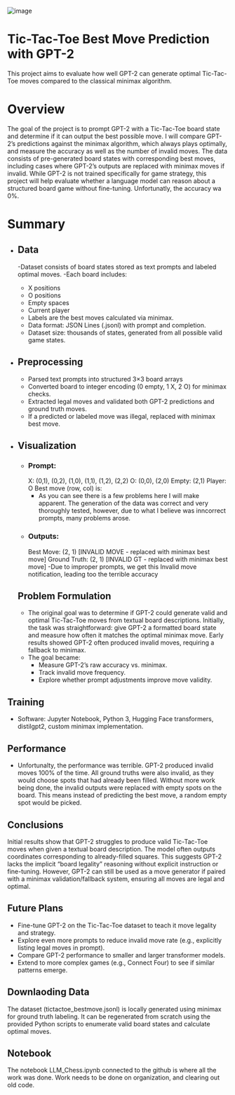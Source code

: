 ![image](https://github.com/user-attachments/assets/362f9f1c-c5f7-4cbc-9416-e2cf087f7cde)

# Tic-Tac-Toe Best Move Prediction with GPT-2
This project aims to evaluate how well GPT-2 can generate optimal Tic-Tac-Toe moves compared to the classical minimax algorithm.

# Overview
The goal of the project is to prompt GPT-2 with a Tic-Tac-Toe board state and determine if it can output the best possible move. I will compare GPT-2’s predictions against the minimax algorithm, which always plays optimally, and measure the accuracy as well as the number of invalid moves.
The data consists of pre-generated board states with corresponding best moves, including cases where GPT-2’s outputs are replaced with minimax moves if invalid.
While GPT-2 is not trained specifically for game strategy, this project will help evaluate whether a language model can reason about a structured board game without fine-tuning. Unfortunatly, the accuracy wa 0%.

# Summary
- ## Data
  -Dataset consists of board states stored as text prompts and labeled optimal moves.
  -Each board includes:
    - X positions
    - O positions
    - Empty spaces
    - Current player
  - Labels are the best moves calculated via minimax.
  - Data format: JSON Lines (.jsonl) with prompt and completion.
  - Dataset size: thousands of states, generated from all possible valid game states.
- ## Preprocessing
    - Parsed text prompts into structured 3×3 board arrays
    - Converted board to integer encoding (0 empty, 1 X, 2 O) for minimax checks.
    - Extracted legal moves and validated both GPT-2 predictions and ground truth moves.
    - If a predicted or labeled move was illegal, replaced with minimax best move.
- ## Visualization
    - ### Prompt:
        X: (0,1), (0,2), (1,0), (1,1), (1,2), (2,2)
        O: (0,0), (2,0)
        Empty: (2,1)
        Player: O
        Best move (row, col) is:
      - As you can see there is a few problems here I will make apparent. The generation of the data was correct and very thoroughly tested, however, due to what I believe was inncorrect prompts, many problems arose.
    - ### Outputs:
        Best Move: (2, 1) [INVALID MOVE - replaced with minimax best move]
        Ground Truth: (2, 1) [INVALID GT - replaced with minimax best move]
      -Due to improper prompts, we get this Invalid move notification, leading too the terrible accuracy


  ## Problem Formulation
    - The original goal was to determine if GPT-2 could generate valid and optimal Tic-Tac-Toe moves from textual board     descriptions. Initially, the task was straightforward: give GPT-2 a formatted board state and measure how often it matches the optimal minimax move. Early results showed GPT-2 often produced invalid moves, requiring a fallback to minimax.
    - The goal became:
        - Measure GPT-2’s raw accuracy vs. minimax.
        - Track invalid move frequency.
        - Explore whether prompt adjustments improve move validity.


## Training
- Software: Jupyter Notebook, Python 3, Hugging Face transformers, distilgpt2, custom minimax implementation.


## Performance 
- Unfortunalty, the performance was terrible. GPT-2 produced invalid moves 100% of the time. All ground truths were also invalid, as they would choose spots that had already been filled. Without more work being done, the invalid outputs were replaced with empty spots on the board. This means instead of predicting the best move, a random empty spot would be picked.

## Conclusions
Initial results show that GPT-2 struggles to produce valid Tic-Tac-Toe moves when given a textual board description. The model often outputs coordinates corresponding to already-filled squares. This suggests GPT-2 lacks the implicit “board legality” reasoning without explicit instruction or fine-tuning. However, GPT-2 can still be used as a move generator if paired with a minimax validation/fallback system, ensuring all moves are legal and optimal.

## Future Plans
- Fine-tune GPT-2 on the Tic-Tac-Toe dataset to teach it move legality and strategy.
- Explore even more prompts to reduce invalid move rate (e.g., explicitly listing legal moves in prompt).
- Compare GPT-2 performance to smaller and larger transformer models.
- Extend to more complex games (e.g., Connect Four) to see if similar patterns emerge.

## Downlaoding Data
The dataset (tictactoe_bestmove.jsonl) is locally generated using minimax for ground truth labeling. It can be regenerated from scratch using the provided Python scripts to enumerate valid board states and calculate optimal moves.

## Notebook 
The notebook LLM_Chess.ipynb connected to the github is where all the work was done. Work needs to be done on organization, and clearing out old code.
